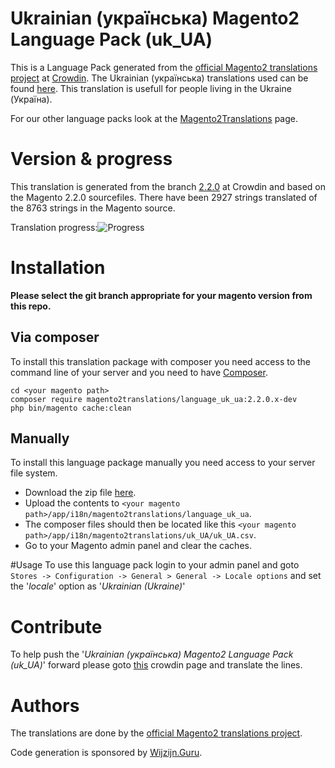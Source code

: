 # Ukrainian (українська) Magento2 Language Pack (uk_UA)
This is a Language Pack generated from the [official Magento2 translations project](https://crowdin.com/project/magento-2) at [Crowdin](https://crowdin.com).
The Ukrainian (українська) translations used can be found [here](https://crowdin.com/project/magento-2/uk).
This translation is usefull for people living in the Ukraine (Україна).

For our other language packs look at the [Magento2Translations](http://magento2translations.github.io/) page.

# Version & progress
This translation is generated from the branch [2.2.0](https://crowdin.com/project/magento-2/uk#/2.2.0) at Crowdin and based on the Magento 2.2.0 sourcefiles.
There have been  2927 strings translated of the 8763 strings in the Magento source.

Translation progress:![Progress](http://progressed.io/bar/33)

# Installation
**Please select the git branch appropriate for your magento version from this repo.**
## Via composer
To install this translation package with composer you need access to the command line of your server and you need to have [Composer](https://getcomposer.org).
```
cd <your magento path>
composer require magento2translations/language_uk_ua:2.2.0.x-dev
php bin/magento cache:clean
```
## Manually
To install this language package manually you need access to your server file system.
* Download the zip file [here](https://github.com/Magento2Translations/language_uk_ua/archive/2.2.0.zip).
* Upload the contents to `<your magento path>/app/i18n/magento2translations/language_uk_ua`.
* The composer files should then be located like this `<your magento path>/app/i18n/magento2translations/uk_UA/uk_UA.csv`.
* Go to your Magento admin panel and clear the caches.

#Usage
To use this language pack login to your admin panel and goto `Stores -> Configuration -> General > General -> Locale options` and set the '*locale*' option as '*Ukrainian (Ukraine)*'

# Contribute
To help push the '*Ukrainian (українська) Magento2 Language Pack (uk_UA)*' forward please goto [this](https://crowdin.com/project/magento-2/uk) crowdin page and translate the lines.

# Authors
The translations are done by the [official Magento2 translations project](https://crowdin.com/project/magento-2).

Code generation is sponsored by [Wijzijn.Guru](http://www.wijzijn.guru/).